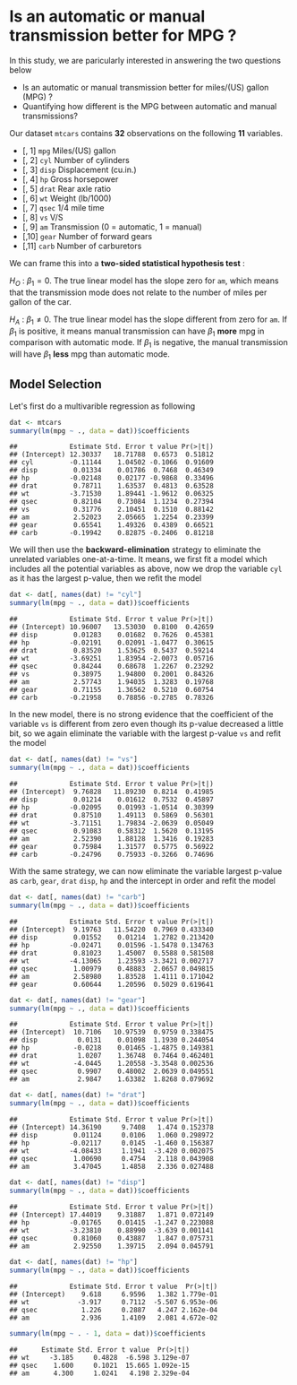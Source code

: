 Is an automatic or manual transmission better for MPG ?
========================================================

In this study, we are paricularly interested in answering the two questions below

* Is an automatic or manual transmission better for miles/(US) gallon (MPG) ?
* Quantifying how different is the MPG between automatic and manual transmissions?

Our dataset `mtcars` contains **32** observations on  the following **11** variables.
* [, 1]  `mpg`	 Miles/(US) gallon
* [, 2]	 `cyl`	 Number of cylinders
* [, 3]	 `disp`	 Displacement (cu.in.)
* [, 4]	 `hp`	 Gross horsepower
* [, 5]	 `drat`	 Rear axle ratio
* [, 6]	 `wt`	 Weight (lb/1000)
* [, 7]	 `qsec`	 1/4 mile time
* [, 8]	 `vs`	 V/S
* [, 9]	 `am`	 Transmission (0 = automatic, 1 = manual)
* [,10]	 `gear`	 Number of forward gears
* [,11]	 `carb`	 Number of carburetors

We can frame this into a **two-sided statistical hypothesis test** :

$H_O$ : $\beta_1 = 0$. The true linear model has the slope zero for `am`, which means that the transmission mode does not relate to the number of miles per gallon of the car.

$H_A$ : $\beta_1 \neq 0$. The true linear model has the slope different from zero for `am`. If $\beta_1$ is positive, it means manual transmission can have $\beta_1$ **more** mpg in comparison with automatic mode. If $\beta_1$ is negative, the manual transmission will have $\beta_1$ **less** mpg than automatic mode.


## Model Selection

Let's first do a multivarible regression as following

```r
dat <- mtcars
summary(lm(mpg ~ ., data = dat))$coefficients
```

```
##             Estimate Std. Error t value Pr(>|t|)
## (Intercept) 12.30337   18.71788  0.6573  0.51812
## cyl         -0.11144    1.04502 -0.1066  0.91609
## disp         0.01334    0.01786  0.7468  0.46349
## hp          -0.02148    0.02177 -0.9868  0.33496
## drat         0.78711    1.63537  0.4813  0.63528
## wt          -3.71530    1.89441 -1.9612  0.06325
## qsec         0.82104    0.73084  1.1234  0.27394
## vs           0.31776    2.10451  0.1510  0.88142
## am           2.52023    2.05665  1.2254  0.23399
## gear         0.65541    1.49326  0.4389  0.66521
## carb        -0.19942    0.82875 -0.2406  0.81218
```

We will then use the **backward-elimination** strategy to eliminate the unrelated variables one-at-a-time. It means, we first fit a model which includes all the potential variables as above, now we drop the variable `cyl` as it has the largest p-value, then we refit the model

```r
dat <- dat[, names(dat) != "cyl"]
summary(lm(mpg ~ ., data = dat))$coefficients
```

```
##             Estimate Std. Error t value Pr(>|t|)
## (Intercept) 10.96007   13.53030  0.8100  0.42659
## disp         0.01283    0.01682  0.7626  0.45381
## hp          -0.02191    0.02091 -1.0477  0.30615
## drat         0.83520    1.53625  0.5437  0.59214
## wt          -3.69251    1.83954 -2.0073  0.05716
## qsec         0.84244    0.68678  1.2267  0.23292
## vs           0.38975    1.94800  0.2001  0.84326
## am           2.57743    1.94035  1.3283  0.19768
## gear         0.71155    1.36562  0.5210  0.60754
## carb        -0.21958    0.78856 -0.2785  0.78326
```

In the new model, there is no strong evidence that the coefficient of the variable `vs` is different from zero even though its p-value decreased a little bit, so we again eliminate the variable with the largest p-value `vs` and refit the model

```r
dat <- dat[, names(dat) != "vs"]
summary(lm(mpg ~ ., data = dat))$coefficients
```

```
##             Estimate Std. Error t value Pr(>|t|)
## (Intercept)  9.76828   11.89230  0.8214  0.41985
## disp         0.01214    0.01612  0.7532  0.45897
## hp          -0.02095    0.01993 -1.0514  0.30399
## drat         0.87510    1.49113  0.5869  0.56301
## wt          -3.71151    1.79834 -2.0639  0.05049
## qsec         0.91083    0.58312  1.5620  0.13195
## am           2.52390    1.88128  1.3416  0.19283
## gear         0.75984    1.31577  0.5775  0.56922
## carb        -0.24796    0.75933 -0.3266  0.74696
```

With the same strategy, we can now eliminate the variable largest p-value as `carb`, `gear`, `drat` `disp`, `hp` and the intercept in order and refit the model

```r
dat <- dat[, names(dat) != "carb"]
summary(lm(mpg ~ ., data = dat))$coefficients
```

```
##             Estimate Std. Error t value Pr(>|t|)
## (Intercept)  9.19763   11.54220  0.7969 0.433340
## disp         0.01552    0.01214  1.2782 0.213420
## hp          -0.02471    0.01596 -1.5478 0.134763
## drat         0.81023    1.45007  0.5588 0.581508
## wt          -4.13065    1.23593 -3.3421 0.002717
## qsec         1.00979    0.48883  2.0657 0.049815
## am           2.58980    1.83528  1.4111 0.171042
## gear         0.60644    1.20596  0.5029 0.619641
```

```r
dat <- dat[, names(dat) != "gear"]
summary(lm(mpg ~ ., data = dat))$coefficients
```

```
##             Estimate Std. Error t value Pr(>|t|)
## (Intercept)  10.7106   10.97539  0.9759 0.338475
## disp          0.0131    0.01098  1.1930 0.244054
## hp           -0.0218    0.01465 -1.4875 0.149381
## drat          1.0207    1.36748  0.7464 0.462401
## wt           -4.0445    1.20558 -3.3548 0.002536
## qsec          0.9907    0.48002  2.0639 0.049551
## am            2.9847    1.63382  1.8268 0.079692
```

```r
dat <- dat[, names(dat) != "drat"]
summary(lm(mpg ~ ., data = dat))$coefficients
```

```
##             Estimate Std. Error t value Pr(>|t|)
## (Intercept) 14.36190     9.7408   1.474 0.152378
## disp         0.01124     0.0106   1.060 0.298972
## hp          -0.02117     0.0145  -1.460 0.156387
## wt          -4.08433     1.1941  -3.420 0.002075
## qsec         1.00690     0.4754   2.118 0.043908
## am           3.47045     1.4858   2.336 0.027488
```

```r
dat <- dat[, names(dat) != "disp"]
summary(lm(mpg ~ ., data = dat))$coefficients
```

```
##             Estimate Std. Error t value Pr(>|t|)
## (Intercept) 17.44019    9.31887   1.871 0.072149
## hp          -0.01765    0.01415  -1.247 0.223088
## wt          -3.23810    0.88990  -3.639 0.001141
## qsec         0.81060    0.43887   1.847 0.075731
## am           2.92550    1.39715   2.094 0.045791
```

```r
dat <- dat[, names(dat) != "hp"]
summary(lm(mpg ~ ., data = dat))$coefficients
```

```
##             Estimate Std. Error t value  Pr(>|t|)
## (Intercept)    9.618     6.9596   1.382 1.779e-01
## wt            -3.917     0.7112  -5.507 6.953e-06
## qsec           1.226     0.2887   4.247 2.162e-04
## am             2.936     1.4109   2.081 4.672e-02
```

```r
summary(lm(mpg ~ . - 1, data = dat))$coefficients
```

```
##      Estimate Std. Error t value  Pr(>|t|)
## wt     -3.185     0.4828  -6.598 3.129e-07
## qsec    1.600     0.1021  15.665 1.092e-15
## am      4.300     1.0241   4.198 2.329e-04
```


